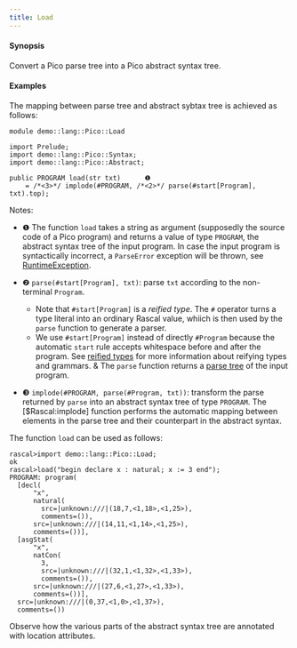 ```yaml
---
title: Load
---
```


#### Synopsis

Convert a Pico parse tree into a Pico abstract syntax tree.

#### Examples

The mapping between parse tree and abstract sybtax tree is achieved as follows:

```rascal 
module demo::lang::Pico::Load

import Prelude;
import demo::lang::Pico::Syntax;
import demo::lang::Pico::Abstract;

public PROGRAM load(str txt)      ❶  
    = /*<3>*/ implode(#PROGRAM, /*<2>*/ parse(#start[Program], txt).top);

```

                
Notes:

* ❶   The function `load` takes a string as argument (supposedly the source code of a Pico program) and returns a value of type `PROGRAM`,
the abstract syntax tree of the input program. In case the input program is syntactically incorrect, a `ParseError` exception will be thrown,
see [RuntimeException](../../../../Library/Exception.md).

* ❷   `parse(#start[Program], txt)`: parse `txt` according to the non-terminal `Program`.
   * Note that `#start[Program]` is a _reified type_. The `#` operator turns a type literal into an ordinary Rascal value, whiich is then used by the `parse` function to generate a parser.
   * We use `#start[Program]` instead of directly `#Program` because the automatic `start` rule accepts whitespace before and after the program. See [reified types](../../../../Rascal/Expressions/Values/ReifiedTypes/index.md) for more information about reifying types and grammars.
   & The `parse` function returns a [parse tree](../../../../Rascalopedia/ParseTree/index.md) of the input program.

* ❸   `implode(#PROGRAM, parse(#Program, txt))`: transform the parse returned by `parse` into an abstract syntax tree of type `PROGRAM`. The [$Rascal:implode] function performs the automatic mapping between elements in the parse tree and their counterpart in the abstract syntax.


The function `load` can be used as follows:

```rascal-shell 
rascal>import demo::lang::Pico::Load;
ok
rascal>load("begin declare x : natural; x := 3 end");
PROGRAM: program(
  [decl(
      "x",
      natural(
        src=|unknown:///|(18,7,<1,18>,<1,25>),
        comments=()),
      src=|unknown:///|(14,11,<1,14>,<1,25>),
      comments=())],
  [asgStat(
      "x",
      natCon(
        3,
        src=|unknown:///|(32,1,<1,32>,<1,33>),
        comments=()),
      src=|unknown:///|(27,6,<1,27>,<1,33>),
      comments=())],
  src=|unknown:///|(0,37,<1,0>,<1,37>),
  comments=())
```

Observe how the various parts of the abstract syntax tree are annotated with location attributes.


